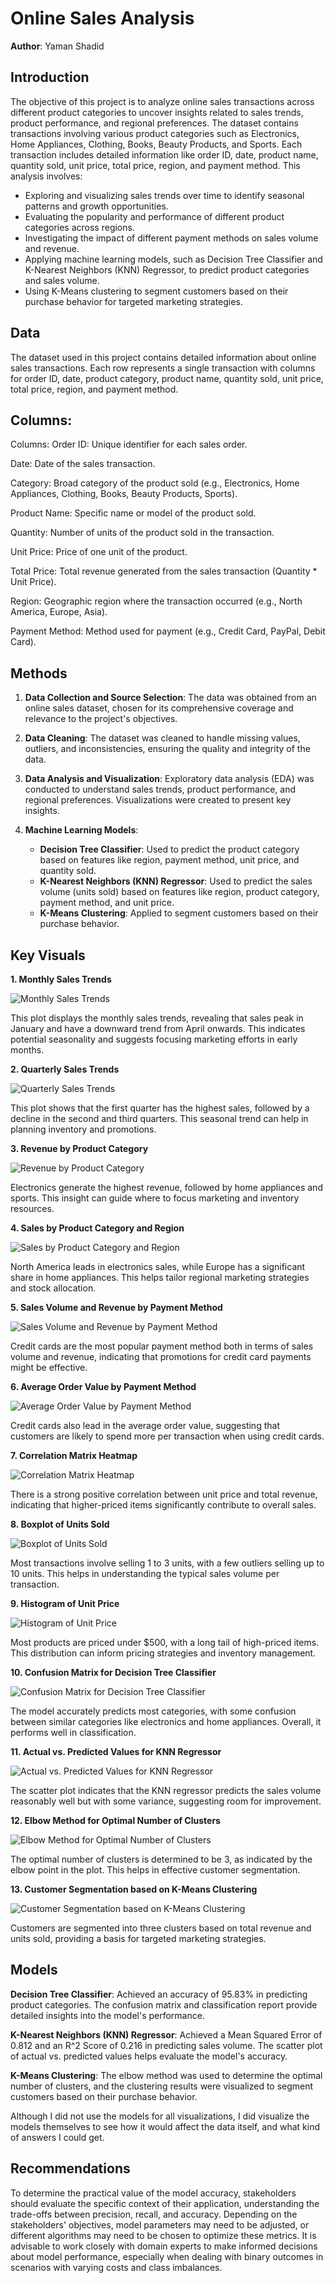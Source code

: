 # Online Sales Analysis

**Author**: Yaman Shadid

## Introduction

The objective of this project is to analyze online sales transactions across different product categories to uncover insights related to sales trends, product performance, and regional preferences. The dataset contains transactions involving various product categories such as Electronics, Home Appliances, Clothing, Books, Beauty Products, and Sports. Each transaction includes detailed information like order ID, date, product name, quantity sold, unit price, total price, region, and payment method. This analysis involves:

- Exploring and visualizing sales trends over time to identify seasonal patterns and growth opportunities.
- Evaluating the popularity and performance of different product categories across regions.
- Investigating the impact of different payment methods on sales volume and revenue.
- Applying machine learning models, such as Decision Tree Classifier and K-Nearest Neighbors (KNN) Regressor, to predict product categories and sales volume.
- Using K-Means clustering to segment customers based on their purchase behavior for targeted marketing strategies.


## Data

The dataset used in this project contains detailed information about online sales transactions. Each row represents a single transaction with columns for order ID, date, product category, product name, quantity sold, unit price, total price, region, and payment method.

## Columns:
Columns:
Order ID: Unique identifier for each sales order.

Date: Date of the sales transaction.

Category: Broad category of the product sold (e.g., Electronics, Home Appliances, Clothing, Books, Beauty Products, Sports).

Product Name: Specific name or model of the product sold.

Quantity: Number of units of the product sold in the transaction.

Unit Price: Price of one unit of the product.

Total Price: Total revenue generated from the sales transaction (Quantity * Unit Price).

Region: Geographic region where the transaction occurred (e.g., North America, Europe, Asia).

Payment Method: Method used for payment (e.g., Credit Card, PayPal, Debit Card).

## Methods

1. **Data Collection and Source Selection**: The data was obtained from an online sales dataset, chosen for its comprehensive coverage and relevance to the project's objectives.

2. **Data Cleaning**: The dataset was cleaned to handle missing values, outliers, and inconsistencies, ensuring the quality and integrity of the data.

3. **Data Analysis and Visualization**: Exploratory data analysis (EDA) was conducted to understand sales trends, product performance, and regional preferences. Visualizations were created to present key insights.

4. **Machine Learning Models**:
    - **Decision Tree Classifier**: Used to predict the product category based on features like region, payment method, unit price, and quantity sold.
    - **K-Nearest Neighbors (KNN) Regressor**: Used to predict the sales volume (units sold) based on features like region, product category, payment method, and unit price.
    - **K-Means Clustering**: Applied to segment customers based on their purchase behavior.

## Key Visuals

**1. Monthly Sales Trends**

![Monthly Sales Trends](https://github.com/Yaman-Shadid/Online-Sales/blob/main/Visuals/Monthly%20Sales%20Trends.png)

This plot displays the monthly sales trends, revealing that sales peak in January and have a downward trend from April onwards. This indicates potential seasonality and suggests focusing marketing efforts in early months.

**2. Quarterly Sales Trends**

![Quarterly Sales Trends](https://github.com/Yaman-Shadid/Online-Sales/blob/main/Visuals/Quarterly%20Sales%20Trend.png)

This plot shows that the first quarter has the highest sales, followed by a decline in the second and third quarters. This seasonal trend can help in planning inventory and promotions.

**3. Revenue by Product Category**

![Revenue by Product Category](https://github.com/Yaman-Shadid/Online-Sales/blob/main/Visuals/Revenue%20by%20Product%20Category.png)

Electronics generate the highest revenue, followed by home appliances and sports. This insight can guide where to focus marketing and inventory resources.

**4. Sales by Product Category and Region**

![Sales by Product Category and Region](https://github.com/Yaman-Shadid/Online-Sales/blob/main/Visuals/Sales%20by%20Product%20Category%20and%20Region.png)

North America leads in electronics sales, while Europe has a significant share in home appliances. This helps tailor regional marketing strategies and stock allocation.

**5. Sales Volume and Revenue by Payment Method**

![Sales Volume and Revenue by Payment Method](https://github.com/Yaman-Shadid/Online-Sales/blob/main/Visuals/Sales%20Volume%20and%20Revenue%20by%20Payment%20Method.png)

Credit cards are the most popular payment method both in terms of sales volume and revenue, indicating that promotions for credit card payments might be effective.

**6. Average Order Value by Payment Method**

![Average Order Value by Payment Method](https://github.com/Yaman-Shadid/Online-Sales/blob/main/Visuals/Average%20Order%20Value%20by%20Payment%20Method.png)

Credit cards also lead in the average order value, suggesting that customers are likely to spend more per transaction when using credit cards.

**7. Correlation Matrix Heatmap**

![Correlation Matrix Heatmap](https://github.com/Yaman-Shadid/Online-Sales/blob/main/Visuals/Correlation%20Matrix%20Heatmap.png)

There is a strong positive correlation between unit price and total revenue, indicating that higher-priced items significantly contribute to overall sales.

**8. Boxplot of Units Sold**

![Boxplot of Units Sold](https://github.com/Yaman-Shadid/Online-Sales/blob/main/Visuals/Boxplot%20of%20Units%20Sold.png)

Most transactions involve selling 1 to 3 units, with a few outliers selling up to 10 units. This helps in understanding the typical sales volume per transaction.

**9. Histogram of Unit Price**

![Histogram of Unit Price](https://github.com/Yaman-Shadid/Online-Sales/blob/main/Visuals/Histogram%20of%20Unit%20Price.png)

Most products are priced under $500, with a long tail of high-priced items. This distribution can inform pricing strategies and inventory management.

**10. Confusion Matrix for Decision Tree Classifier**

![Confusion Matrix for Decision Tree Classifier](https://github.com/Yaman-Shadid/Online-Sales/blob/main/Visuals/Confusion%20Matrix%20for%20Decision%20Tree%20Classifier.png)

The model accurately predicts most categories, with some confusion between similar categories like electronics and home appliances. Overall, it performs well in classification.

**11. Actual vs. Predicted Values for KNN Regressor**

![Actual vs. Predicted Values for KNN Regressor](https://github.com/Yaman-Shadid/Online-Sales/blob/main/Visuals/Actual%20vs.%20Predicted%20Values%20for%20KNN%20Regressor.png)

The scatter plot indicates that the KNN regressor predicts the sales volume reasonably well but with some variance, suggesting room for improvement.

**12. Elbow Method for Optimal Number of Clusters**

![Elbow Method for Optimal Number of Clusters](https://github.com/Yaman-Shadid/Online-Sales/blob/main/Visuals/Elbow%20Method%20for%20Optimal%20Number%20of%20Clusters.png)

The optimal number of clusters is determined to be 3, as indicated by the elbow point in the plot. This helps in effective customer segmentation.

**13. Customer Segmentation based on K-Means Clustering**

![Customer Segmentation based on K-Means Clustering](https://github.com/Yaman-Shadid/Online-Sales/blob/main/Visuals/Customer%20Segmentation%20based%20on%20K-Means%20Clustering.png)

Customers are segmented into three clusters based on total revenue and units sold, providing a basis for targeted marketing strategies.

## Models

**Decision Tree Classifier**: Achieved an accuracy of 95.83% in predicting product categories. The confusion matrix and classification report provide detailed insights into the model's performance.

**K-Nearest Neighbors (KNN) Regressor**: Achieved a Mean Squared Error of 0.812 and an R^2 Score of 0.216 in predicting sales volume. The scatter plot of actual vs. predicted values helps evaluate the model's accuracy.

**K-Means Clustering**: The elbow method was used to determine the optimal number of clusters, and the clustering results were visualized to segment customers based on their purchase behavior.

Although I did not use the models for all visualizations, I did visualize the models themselves to see how it would affect the data itself, and what kind of answers I could get.

## Recommendations

To determine the practical value of the model accuracy, stakeholders should evaluate the specific context of their application, understanding the trade-offs between precision, recall, and accuracy. Depending on the stakeholders' objectives, model parameters may need to be adjusted, or different algorithms may need to be chosen to optimize these metrics. It is advisable to work closely with domain experts to make informed decisions about model performance, especially when dealing with binary outcomes in scenarios with varying costs and class imbalances.

